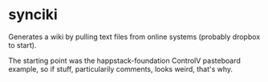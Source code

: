 synciki
=======

Generates a wiki by pulling text files from online systems (probably dropbox to start).

The starting point was the happstack-foundation ControlV pasteboard
example, so if stuff, particularily comments, looks weird, that's
why.
